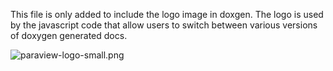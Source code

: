 This file is only added to include the logo image in doxgen.
The logo is used by the javascript code that allow users to switch between
various versions of doxygen generated docs.

![paraview-logo-small.png](paraview-logo-small.png)
